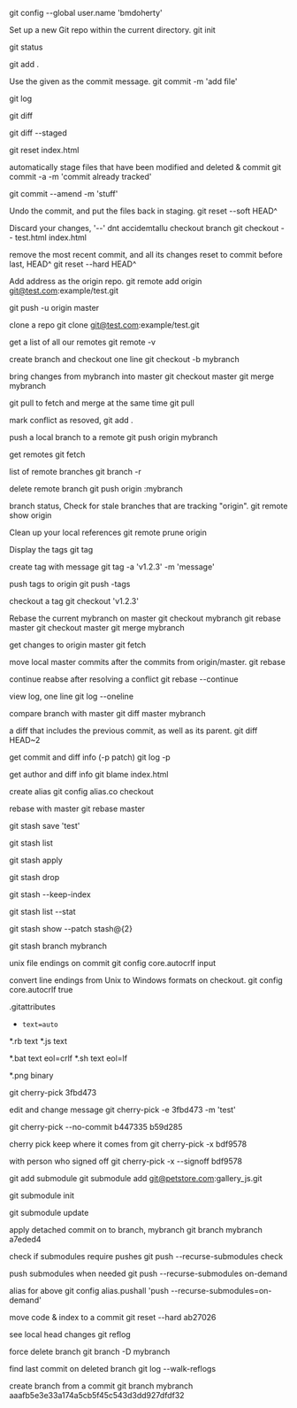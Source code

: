 git config --global user.name 'bmdoherty'

Set up a new Git repo within the current directory.
git init

git status

git add .

Use the given <msg> as the commit message. 
git commit -m 'add file'

git log

git diff

git diff --staged

git reset index.html

automatically stage files that have been modified and deleted & commit
git commit -a -m 'commit already tracked'

git commit --amend -m 'stuff'

Undo the commit, and put the files back in staging.
git reset --soft HEAD^

Discard your changes, '--' dnt accidemtallu checkout branch 
git checkout -- test.html index.html

remove the most recent commit, and all its changes reset to commit before last, HEAD^
git reset --hard HEAD^

Add address as the origin repo.
git remote add origin git@test.com:example/test.git

git push -u origin master

clone a repo
git clone git@test.com:example/test.git

get a list of all our remotes
git remote -v

create branch and checkout one line
git checkout -b mybranch

bring changes from mybranch into master
git checkout master
git merge mybranch

git pull to fetch and merge at the same time
git pull

mark conflict as resoved, 
git add .

push a local branch to a remote
git push origin mybranch

get remotes
git fetch

list of remote branches
git branch -r

delete remote branch
git push origin :mybranch

branch status, Check for stale branches that are tracking "origin".
git remote show origin

Clean up your local references
git remote prune origin

Display the tags
git tag

create tag with message
git tag -a 'v1.2.3' -m 'message'

push tags to origin
git push -tags

checkout a tag
git checkout 'v1.2.3'

Rebase the current mybranch on master
git checkout mybranch
git rebase master
git checkout master
git merge mybranch

get changes to origin master
git fetch

move local master commits after the commits from origin/master.
git rebase

continue reabse after resolving a conflict
git rebase --continue

view log, one line
git log --oneline

compare branch with master
git diff master mybranch

 a diff that includes the previous commit, as well as its parent.
 git diff HEAD~2

 get commit and diff info (-p patch)
 git log -p

 get author and diff info
 git blame index.html

 create alias
 git config alias.co checkout

rebase with master
git rebase master

git stash save 'test'

git stash list

git stash apply

git stash drop

git stash --keep-index

git stash list --stat

git stash show --patch stash@{2}

git stash branch mybranch

unix file endings on commit
git config core.autocrlf input

convert line endings from Unix to Windows formats on checkout.
git config core.autocrlf true

.gitattributes
*     text=auto
*.rb text
*.js text

*.bat text eol=crlf
*.sh text eol=lf

*.png binary

git cherry-pick 3fbd473

edit and change message
git cherry-pick -e 3fbd473 -m 'test'

git cherry-pick --no-commit b447335 b59d285

cherry pick keep where it comes from
git cherry-pick -x bdf9578

with person who signed off
git cherry-pick -x --signoff bdf9578

git add submodule
git submodule add git@petstore.com:gallery_js.git

git submodule init

git submodule update

apply detached commit on to branch, mybranch
git branch mybranch a7eded4

check if submodules require pushes
git push --recurse-submodules check

push submodules when needed
git push --recurse-submodules on-demand

alias for above
git config alias.pushall 'push --recurse-submodules=on-demand'

move code & index to a commit
git reset --hard ab27026

see local head changes
git reflog

force delete branch
git branch -D mybranch

find last commit on deleted branch
git log --walk-reflogs

create branch from a commit
git branch mybranch aaafb5e3e33a174a5cb5f45c543d3dd927dfdf32
